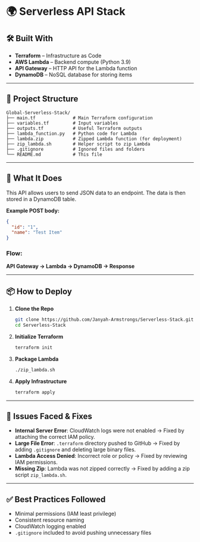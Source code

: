 # 🌍 Serverless API Stack

## 🛠 Built With

- **Terraform** – Infrastructure as Code
- **AWS Lambda** – Backend compute (Python 3.9)
- **API Gateway** – HTTP API for the Lambda function
- **DynamoDB** – NoSQL database for storing items

---

## 📁 Project Structure

```
Global-Serverless-Stack/
├── main.tf              # Main Terraform configuration
├── variables.tf         # Input variables
├── outputs.tf           # Useful Terraform outputs
├── lambda_function.py   # Python code for Lambda
├── lambda.zip           # Zipped Lambda function (for deployment)
├── zip_lambda.sh        # Helper script to zip Lambda
├── .gitignore           # Ignored files and folders
└── README.md            # This file
```

---

## 🚀 What It Does

This API allows users to send JSON data to an endpoint. The data is then stored in a DynamoDB table.

**Example POST body:**
```json
{
  "id": "1",
  "name": "Test Item"
}
```

### Flow:
**API Gateway → Lambda → DynamoDB → Response**

---

## 📦 How to Deploy

1. **Clone the Repo**
   ```bash
   git clone https://github.com/Janyah-Armstrongs/Serverless-Stack.git
   cd Serverless-Stack
   ```

2. **Initialize Terraform**
   ```bash
   terraform init
   ```

3. **Package Lambda**
   ```bash
   ./zip_lambda.sh
   ```

4. **Apply Infrastructure**
   ```bash
   terraform apply
   ```

---

## 🐞 Issues Faced & Fixes

- **Internal Server Error**: CloudWatch logs were not enabled → Fixed by attaching the correct IAM policy.
- **Large File Error**: `.terraform` directory pushed to GitHub → Fixed by adding `.gitignore` and deleting large binary files.
- **Lambda Access Denied**: Incorrect role or policy → Fixed by reviewing IAM permissions.
- **Missing Zip**: Lambda was not zipped correctly → Fixed by adding a zip script `zip_lambda.sh`.

---

## ✅ Best Practices Followed

- Minimal permissions (IAM least privilege)
- Consistent resource naming
- CloudWatch logging enabled
- `.gitignore` included to avoid pushing unnecessary files

